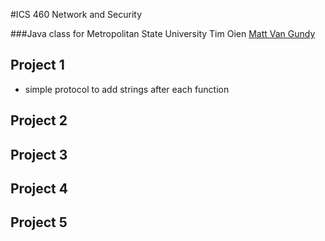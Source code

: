 #ICS 460 Network and Security

###Java class for Metropolitan State University
Tim Oien [Matt Van Gundy](https://github.com/mattv23v)

## Project 1
- simple protocol to add strings after each function

## Project 2

## Project 3

## Project 4

## Project 5


